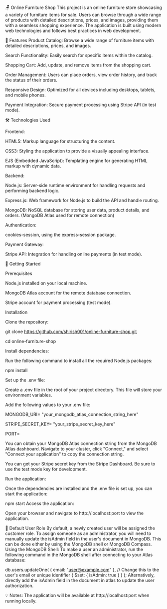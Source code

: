 🪑 Online Furniture Shop
This project is an online furniture store showcasing a variety of furniture items for sale. Users can browse through a wide range of products with detailed descriptions, prices, and images, providing them with a seamless shopping experience. The application is built using modern web technologies and follows best practices in web development.

🌟 Features
Product Catalog: Browse a wide range of furniture items with detailed descriptions, prices, and images.

Search Functionality: Easily search for specific items within the catalog.

Shopping Cart: Add, update, and remove items from the shopping cart.

Order Management: Users can place orders, view order history, and track the status of their orders.

Responsive Design: Optimized for all devices including desktops, tablets, and mobile phones.

Payment Integration: Secure payment processing using Stripe API (in test mode).

🛠️ Technologies Used

Frontend:

HTML5: Markup language for structuring the content.

CSS3: Styling the application to provide a visually appealing interface.

EJS (Embedded JavaScript): Templating engine for generating HTML markup with dynamic data.

Backend:

Node.js: Server-side runtime environment for handling requests and performing backend logic.

Express.js: Web framework for Node.js to build the API and handle routing.

MongoDB: NoSQL database for storing user data, product details, and orders. (MongoDB Atlas used for remote connection)

Authentication:

cookies-session, using the express-session package.

Payment Gateway:

Stripe API: Integration for handling online payments (in test mode).

🚀 Getting Started

Prerequisites

Node.js installed on your local machine.

MongoDB Atlas account for the remote database connection.

Stripe account for payment processing (test mode).

Installation

Clone the repository:

git clone https://github.com/shirish001/online-furniture-shop.git

cd online-furniture-shop

Install dependencies:

Run the following command to install all the required Node.js packages:

npm install

Set up the .env file:

Create a .env file in the root of your project directory. This file will store your environment variables.

Add the following values to your .env file:

MONGODB_URI= "your_mongodb_atlas_connection_string_here"

STRIPE_SECRET_KEY= "your_stripe_secret_key_here"

PORT=

You can obtain your MongoDB Atlas connection string from the MongoDB Atlas dashboard. Navigate to your cluster, click "Connect," and select "Connect your application" to copy the connection string.

You can get your Stripe secret key from the Stripe Dashboard. Be sure to use the test mode key for development.

Run the application:

Once the dependencies are installed and the .env file is set up, you can start the application:

npm start
Access the application:

Open your browser and navigate to http://localhost:port to view the application.

🔑 Default User Role
By default, a newly created user will be assigned the customer role.
To assign someone as an administrator, you will need to manually update the isAdmin field in the user's document in MongoDB. This can be done either by using the MongoDB shell or MongoDB Compass.
Using the MongoDB Shell:
To make a user an administrator, run the following command in the MongoDB shell after connecting to your Atlas database:

db.users.updateOne(
{ email: "user@example.com" }, // Change this to the user's email or unique identifier
{ $set: { isAdmin: true } }
);
Alternatively, directly add the isAdmin field in the document in atlas to update the user authorization.

💡 Notes:
The application will be available at http://localhost:port when running locally.

